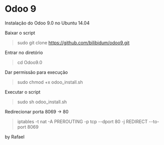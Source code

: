 # Odoo 9
Instalação do Odoo 9.0 no Ubuntu 14.04


Baixar o script
> sudo git clone https://github.com/bilibidum/odoo9.git

Entrar no diretório
> cd Odoo9.0

Dar permissão para execução
> sudo chmod +x odoo_install.sh

Executar o script
> sudo sh odoo_install.sh

Redirecionar porta 8069 -> 80
> iptables -t nat -A PREROUTING -p tcp --dport 80 -j REDIRECT --to-port 8069


by Rafael
